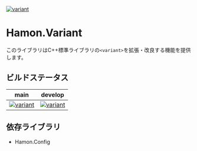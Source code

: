 ﻿[![variant](https://github.com/shibainuudon/HamonCore/actions/workflows/variant.yml/badge.svg)](https://github.com/shibainuudon/HamonCore/actions/workflows/variant.yml)

# Hamon.Variant

このライブラリはC++標準ライブラリの`<variant>`を拡張・改良する機能を提供します。

## ビルドステータス

| main | develop |
| ---- | ------- |
|[![variant](https://github.com/shibainuudon/HamonCore/actions/workflows/variant.yml/badge.svg?branch=main)](https://github.com/shibainuudon/HamonCore/actions/workflows/variant.yml)|[![variant](https://github.com/shibainuudon/HamonCore/actions/workflows/variant.yml/badge.svg?branch=develop)](https://github.com/shibainuudon/HamonCore/actions/workflows/variant.yml)|

## 依存ライブラリ

* Hamon.Config
